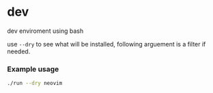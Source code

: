# dev

dev enviroment using bash

use `--dry` to see what will be installed, following arguement is a filter if needed.

### Example usage

```bash
./run --dry neovim
```

